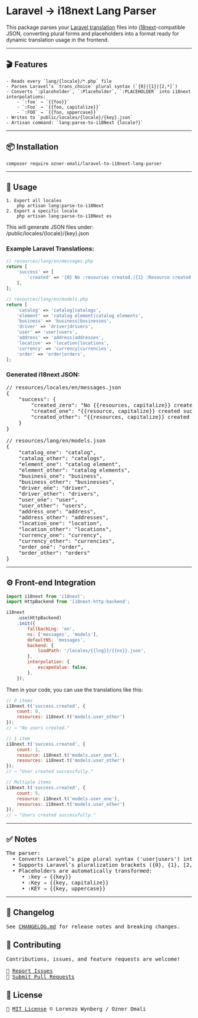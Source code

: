 # Laravel → i18next Lang Parser

This package parses your [Laravel translation](https://laravel.com/docs/12.x/localization) files into [i18next](https://www.i18next.com/)-compatible JSON, converting plural forms and placeholders into a format ready for dynamic translation usage in the frontend.

---

## 🎬 Features
```
- Reads every `lang/{locale}/*.php` file
- Parses Laravel’s `trans_choice` plural syntax (`{0}|{1}|[2,*]`)
- Converts `:placeholder`, `:Placeholder`, `:PLACEHOLDER` into i18next interpolations:
    - `:foo` → `{{foo}}`
    - `:Foo` → `{{foo, capitalize}}`
    - `:FOO` → `{{foo, uppercase}}`
- Writes to `public/locales/{locale}/{key}.json`
- Artisan command: `lang:parse-to-i18Next {locale?}`
```

---

## 📦 Installation

```
composer require ozner-omali/laravel-to-i18next-lang-parser
```
---

## 🔧 Usage
```
1. Export all locales
    php artisan lang:parse-to-i18Next 
2. Export a specific locale
    php artisan lang:parse-to-i18Next es
```

This will generate JSON files under:
<br>
/public/locales/{locale}/{key}.json

### Example Laravel Translations:
```php
// resources/lang/en/messages.php
return [
    'success' => [
        'created' => '{0} No :resources created.|{1} :Resource created successfully.|[2,*] :Resources created successfully.'
    ],
];

// resources/lang/en/models.php
return [
    'catalog' => 'catalog|catalogs',
    'element' => 'catalog element|catalog elements',
    'business' => 'business|businesses',
    'driver' => 'driver|drivers',
    'user' => 'user|users',
    'address' => 'address|addresses',
    'location' => 'location|locations',
    'currency' => 'currency|currencies',
    'order' => 'order|orders',
];
```
### Generated i18next JSON:
<pre>
// resources/locales/en/messages.json
{
    "success": {
        "created_zero": "No {{resources, capitalize}} created.",
        "created_one": "{{resource, capitalize}} created successfully.",
        "created_other": "{{resources, capitalize}} created successfully."
    }
}

// resources/lang/en/models.json
{
    "catalog_one": "catalog",
    "catalog_other": "catalogs",
    "element_one": "catalog element",
    "element_other": "catalog elements",
    "business_one": "business",
    "business_other": "businesses",
    "driver_one": "driver",
    "driver_other": "drivers",
    "user_one": "user",
    "user_other": "users",
    "address_one": "address",
    "address_other": "addresses",
    "location_one": "location",
    "location_other": "locations",
    "currency_one": "currency",
    "currency_other": "currencies",
    "order_one": "order",
    "order_other": "orders"
}
</pre>

---

## ⚙️ Front-end Integration
```javascript 
import i18next from 'i18next';
import HttpBackend from 'i18next-http-backend';

i18next
    .use(HttpBackend)
    .init({
        fallbackLng: 'en',
        ns: ['messages', 'models'],
        defaultNS: 'messages',
        backend: {
            loadPath: '/locales/{{lng}}/{{ns}}.json',
        },
        interpolation: {
            escapeValue: false,
        },
    });
```
Then in your code, you can use the translations like this:
```javascript 
// 0 items
i18next.t('success.created', {
    count: 0,
    resources: i18next.t('models.user_other')
});
// → "No users created."

// 1 item
i18next.t('success.created', {
    count: 1,
    resource: i18next.t('models.user_one'),
    resources: i18next.t('models.user_other')
});
// → "User created successfully."

// Multiple items
i18next.t('success.created', {
    count: 5,
    resource: i18next.t('models.user_one'),
    resources: i18next.t('models.user_other')
});
// → "Users created successfully."
```
---

## ✅ Notes
<pre>
The parser:
  • Converts Laravel’s pipe plural syntax ('user|users') into _one and _other keys.
  • Supports Laravel’s pluralization brackets ({0}, {1}, [2,*]) and converts them to *_zero, *_one, *_other.
  • Placeholders are automatically transformed:
     • :key → {{key}}
     • :Key → {{key, capitalize}}
     • :KEY → {{key, uppercase}}
</pre>

---

## 📖 Changelog
<pre>
See <a href="https://github.com/LorenzoWynberg/laravel-to-i18next-lang-parser/blob/main/CHANGELOG.md" target="_blank">CHANGELOG.md</a> for release notes and breaking changes.
</pre>

## 🤝 Contributing
<pre>
Contributions, issues, and feature requests are welcome!

🔗 <a href="https://github.com/LorenzoWynberg/laravel-to-i18next-lang-parser/issues" target="_blank">Report Issues</a>
🔗 <a href="https://github.com/LorenzoWynberg/laravel-to-i18next-lang-parser/pulls" target="_blank">Submit Pull Requests</a>
</pre>

## 🔑 License
<pre>
🔑 <a href="https://raw.githubusercontent.com/LorenzoWynberg/laravel-to-i18next-lang-parser/main/LICENSE.md" target="_blank">MIT License</a> © Lorenzo Wynberg / Ozner Omali
</pre>

